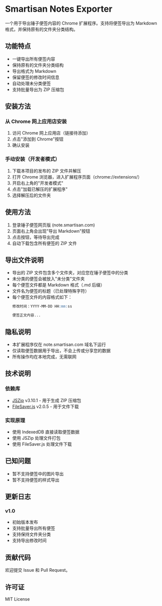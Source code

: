 # Smartisan Notes Exporter

一个用于导出锤子便签内容的 Chrome 扩展程序。支持将便签导出为 Markdown 格式，并保持原有的文件夹分类结构。


## 功能特点

- 一键导出所有便签内容
- 保持原有的文件夹分类结构
- 导出格式为 Markdown
- 保留便签的修改时间信息
- 自动处理未分类便签
- 支持批量导出为 ZIP 压缩包

## 安装方法

### 从 Chrome 网上应用店安装

1. 访问 Chrome 网上应用店（链接待添加）
2. 点击"添加到 Chrome"按钮
3. 确认安装

### 手动安装（开发者模式）

1. 下载本项目的发布的 ZIP 文件并解压
2. 打开 Chrome 浏览器，进入扩展程序页面（chrome://extensions/）
3. 开启右上角的"开发者模式"
4. 点击"加载已解压的扩展程序"
5. 选择解压后的文件夹

## 使用方法

1. 登录锤子便签网页版 (note.smartisan.com)
2. 页面右上角会出现"导出 Markdown"按钮
3. 点击按钮，等待导出完成
4. 自动下载包含所有便签的 ZIP 文件

## 导出文件说明

- 导出的 ZIP 文件包含多个文件夹，对应您在锤子便签中的分类
- 未分类的便签会被放入"未分类"文件夹
- 每个便签文件都是 Markdown 格式（.md 后缀）
- 文件名为便签的标题（已处理特殊字符）
- 每个便签文件的内容格式如下：
  ```markdown
  修改时间：YYYY-MM-DD HH:mm:ss

  便签正文内容...
  ```

## 隐私说明

- 本扩展程序仅在 note.smartisan.com 域名下运行
- 仅读取便签数据用于导出，不会上传或分享您的数据
- 所有操作均在本地完成，无需联网

## 技术说明

### 依赖库
- [JSZip](https://stuk.github.io/jszip/) v3.10.1 - 用于生成 ZIP 压缩包
- [FileSaver.js](https://github.com/eligrey/FileSaver.js/) v2.0.5 - 用于文件下载

### 实现原理
- 使用 IndexedDB 直接读取便签数据
- 使用 JSZip 处理文件打包
- 使用 FileSaver.js 处理文件下载

## 已知问题

- 暂不支持便签中的图片导出
- 暂不支持便签的样式导出

## 更新日志

### v1.0
- 初始版本发布
- 支持批量导出所有便签
- 支持保持文件夹分类
- 支持导出修改时间

## 贡献代码

欢迎提交 Issue 和 Pull Request。


## 许可证

MIT License
